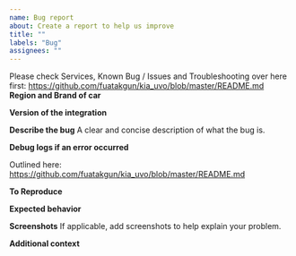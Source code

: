 ```yaml
---
name: Bug report
about: Create a report to help us improve
title: ""
labels: "Bug"
assignees: ""
---
```


Please check Services, Known Bug / Issues and Troubleshooting over here first: https://github.com/fuatakgun/kia_uvo/blob/master/README.md
**Region and Brand of car**

**Version of the integration**

**Describe the bug**
A clear and concise description of what the bug is.

**Debug logs if an error occurred**

Outlined here: https://github.com/fuatakgun/kia_uvo/blob/master/README.md

**To Reproduce**

**Expected behavior**

**Screenshots**
If applicable, add screenshots to help explain your problem.

**Additional context**
